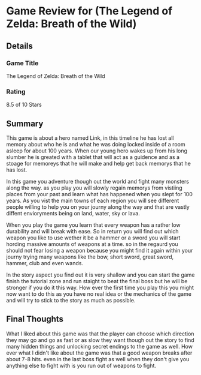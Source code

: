 # Game Review for (The Legend of Zelda: Breath of the Wild)

## Details

### Game Title
The Legend of Zelda: Breath of the Wild

### Rating
8.5 of 10 Stars

## Summary
  This game is about a hero named Link, in this timeline he has lost all memory about who he is and what he was doing locked inside of a room asleep for about 100 years. When our young hero wakes up from his long slumber he is greated with a tablet that will act as a guidence and as a stoage for memoreys that he will make and help get back memorys that he has lost.
  
  In this game you adventure though out the world and fight many monsters along the way. as you play you will slowly regain memorys from vistiing places from your past and learn what has happened when you slept for 100 years. As you vist the main towns of each region you will see different people willing to help you on your journy along the way and that are vastly diffent envioryments being on land, water, sky or lava.
  
  When you play the game you learn that every weapon has a rather low durability and will break with ease. So in return you will find out which weapon you like to use wether it be a hammer or a sword you will start hording massive amounts of weapons at a time. so in the regaurd you should not fear losing a weapon because you might find it again within your journy trying many weapons like the bow, short sword, great sword, hammer, club and even wands.
  
  In the story aspect you find out it is very shallow and you can start the game finish the tutorial zone and run staight to beat the final boss but he will be stronger if you do it this way. How ever the first time you play this you might now want to do this as you have no real idea or the mechanics of the game and will try to stick to the story as much as possible.
## Final Thoughts
What I liked about this game was that the player can choose which direction they may go and go as fast or as slow they want though out the story to find many hidden things and unlocking secret endings to the game as well. How ever what I didn't like about the game was that a good weapon breaks after about 7-8 hits. even in the last boss fight as well when they don't give you anything else to fight with is you run out of weapons to fight.
